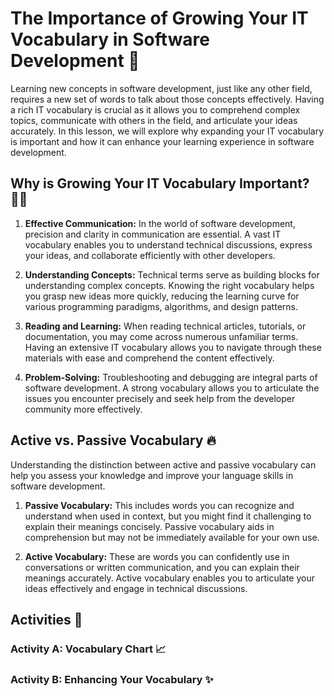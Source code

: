 # The Importance of Growing Your IT Vocabulary in Software Development 📝

Learning new concepts in software development, just like any other field, requires a new set of words to talk about those concepts effectively. Having a rich IT vocabulary is crucial as it allows you to comprehend complex topics, communicate with others in the field, and articulate your ideas accurately. In this lesson, we will explore why expanding your IT vocabulary is important and how it can enhance your learning experience in software development.

## Why is Growing Your IT Vocabulary Important? 💁🏿

1. **Effective Communication:** In the world of software development, precision and clarity in communication are essential. A vast IT vocabulary enables you to understand technical discussions, express your ideas, and collaborate efficiently with other developers.

2. **Understanding Concepts:** Technical terms serve as building blocks for understanding complex concepts. Knowing the right vocabulary helps you grasp new ideas more quickly, reducing the learning curve for various programming paradigms, algorithms, and design patterns.

3. **Reading and Learning:** When reading technical articles, tutorials, or documentation, you may come across numerous unfamiliar terms. Having an extensive IT vocabulary allows you to navigate through these materials with ease and comprehend the content effectively.

4. **Problem-Solving:** Troubleshooting and debugging are integral parts of software development. A strong vocabulary allows you to articulate the issues you encounter precisely and seek help from the developer community more effectively.

## Active vs. Passive Vocabulary 🔥

Understanding the distinction between active and passive vocabulary can help you assess your knowledge and improve your language skills in software development.

1. **Passive Vocabulary:** This includes words you can recognize and understand when used in context, but you might find it challenging to explain their meanings concisely. Passive vocabulary aids in comprehension but may not be immediately available for your own use.

2. **Active Vocabulary:** These are words you can confidently use in conversations or written communication, and you can explain their meanings accurately. Active vocabulary enables you to articulate your ideas effectively and engage in technical discussions.

## Activities 🎉

### Activity A: Vocabulary Chart 📈

### Activity B: Enhancing Your Vocabulary ✨
